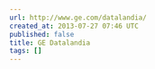 ```yaml
---
url: http://www.ge.com/datalandia/
created_at: 2013-07-27 07:46 UTC
published: false
title: GE Datalandia
tags: []
---
```



